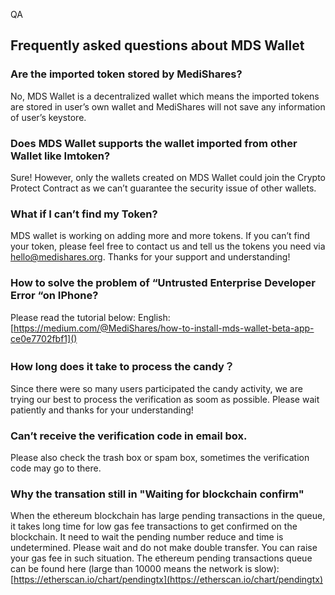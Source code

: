 QA

## Frequently asked questions about MDS Wallet

### Are the imported token stored by MediShares?

No, MDS Wallet is a decentralized wallet which means the imported tokens are stored in user’s own wallet and MediShares will not save any information of user’s keystore.

### Does MDS Wallet supports the wallet imported from other Wallet like Imtoken?

Sure! However, only the wallets created on MDS Wallet could join the Crypto Protect Contract as we can’t guarantee the security issue of other wallets.

### What if I can’t find my Token?

MDS wallet is working on adding more and more tokens. If you can’t find your token, please feel free to contact us and tell us the tokens you need via hello@medishares.org. Thanks for your support and understanding!

### How to solve the problem of “Untrusted Enterprise Developer Error “on IPhone?

Please read the tutorial below:
English: [https://medium.com/@MediShares/how-to-install-mds-wallet-beta-app-ce0e7702fbf1]()

### How long does it take to process the candy？

Since there were so many users participated the candy activity, we are trying our best to process the verification as soom as possible. Please wait patiently and thanks for your understanding!

### Can’t receive the verification code in email box.

Please also check the trash box or spam box, sometimes the verification code may go to there.

### Why the transation still in "Waiting for blockchain confirm"

When the ethereum blockchain has large pending transactions in the queue, it takes long time for low gas fee transactions to get confirmed on the blockchain. It need to wait the pending number reduce and time is undetermined.
Please wait and do not make double transfer.
You can raise your gas fee in such situation.
The ethereum pending transactions queue can be found here (large than 10000 means the network is slow): [https://etherscan.io/chart/pendingtx](https://etherscan.io/chart/pendingtx)